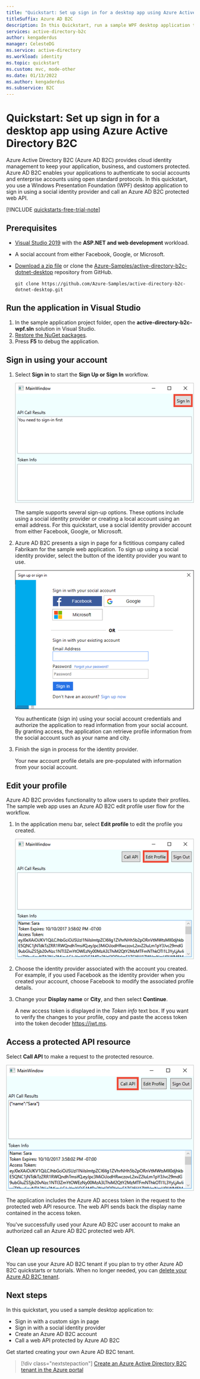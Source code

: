 ```yaml
---
title: "Quickstart: Set up sign in for a desktop app using Azure Active Directory B2C"
titleSuffix: Azure AD B2C
description: In this Quickstart, run a sample WPF desktop application that uses Azure Active Directory B2C to provide account sign in.
services: active-directory-b2c
author: kengaderdus
manager: CelesteDG
ms.service: active-directory
ms.workload: identity
ms.topic: quickstart
ms.custom: mvc, mode-other
ms.date: 01/13/2022
ms.author: kengaderdus
ms.subservice: B2C
---
```


# Quickstart: Set up sign in for a desktop app using Azure Active Directory B2C

Azure Active Directory B2C (Azure AD B2C) provides cloud identity management to keep your application, business, and customers protected. Azure AD B2C enables your applications to authenticate to social accounts and enterprise accounts using open standard protocols. In this quickstart, you use a Windows Presentation Foundation (WPF) desktop application to sign in using a social identity provider and call an Azure AD B2C protected web API.

[!INCLUDE [quickstarts-free-trial-note](../../includes/quickstarts-free-trial-note.md)]

## Prerequisites

- [Visual Studio 2019](https://www.visualstudio.com/downloads/) with the **ASP.NET and web development** workload.
- A social account from either Facebook, Google, or Microsoft.
- [Download a zip file](https://github.com/Azure-Samples/active-directory-b2c-dotnet-desktop/archive/msalv3.zip) or clone the [Azure-Samples/active-directory-b2c-dotnet-desktop](https://github.com/Azure-Samples/active-directory-b2c-dotnet-desktop) repository from GitHub.

    ```
    git clone https://github.com/Azure-Samples/active-directory-b2c-dotnet-desktop.git
    ```

## Run the application in Visual Studio

1. In the sample application project folder, open the **active-directory-b2c-wpf.sln** solution in Visual Studio.
2. [Restore the NuGet packages](/nuget/consume-packages/package-restore).
3. Press **F5** to debug the application.

## Sign in using your account

1. Select **Sign in** to start the **Sign Up or Sign In** workflow.

    ![Screenshot of the sample WPF application](./media/quickstart-native-app-desktop/wpf-sample-application.png)

    The sample supports several sign-up options. These options include using a social identity provider or creating a local account using an email address. For this quickstart, use a social identity provider account from either Facebook, Google, or Microsoft.


2. Azure AD B2C presents a sign in page for a fictitious company called Fabrikam for the sample web application. To sign up using a social identity provider, select the button of the identity provider you want to use.

    ![Sign In or Sign Up page showing identity providers](./media/quickstart-native-app-desktop/sign-in-or-sign-up-wpf.png)

    You authenticate (sign in) using your social account credentials and authorize the application to read information from your social account. By granting access, the application can retrieve profile information from the social account such as your name and city.

2. Finish the sign in process for the identity provider.

    Your new account profile details are pre-populated with information from your social account.

## Edit your profile

Azure AD B2C provides functionality to allow users to update their profiles. The sample web app uses an Azure AD B2C edit profile user flow for the workflow.

1. In the application menu bar, select **Edit profile** to edit the profile you created.

    ![Edit profile button highlighted in WPF sample app](./media/quickstart-native-app-desktop/edit-profile-wpf.png)

2. Choose the identity provider associated with the account you created. For example, if you used Facebook as the identity provider when you created your account, choose Facebook to modify the associated profile details.

3. Change your **Display name** or **City**, and then select **Continue**.

    A new access token is displayed in the *Token info* text box. If you want to verify the changes to your profile, copy and paste the access token into the token decoder https://jwt.ms.

## Access a protected API resource

Select **Call API** to make a request to the protected resource.

![Call API](./media/quickstart-native-app-desktop/call-api-wpf.png)

The application includes the Azure AD access token in the request to the protected web API resource. The web API sends back the display name contained in the access token.

You've successfully used your Azure AD B2C user account to make an authorized call an Azure AD B2C protected web API.

## Clean up resources

You can use your Azure AD B2C tenant if you plan to try other Azure AD B2C quickstarts or tutorials. When no longer needed, you can [delete your Azure AD B2C tenant](faq.yml#how-do-i-delete-my-azure-ad-b2c-tenant-).

## Next steps

In this quickstart, you used a sample desktop application to:

* Sign in with a custom sign in page
* Sign in with a social identity provider
* Create an Azure AD B2C account
* Call a web API protected by Azure AD B2C

Get started creating your own Azure AD B2C tenant.

> [!div class="nextstepaction"]
> [Create an Azure Active Directory B2C tenant in the Azure portal](tutorial-create-tenant.md)
